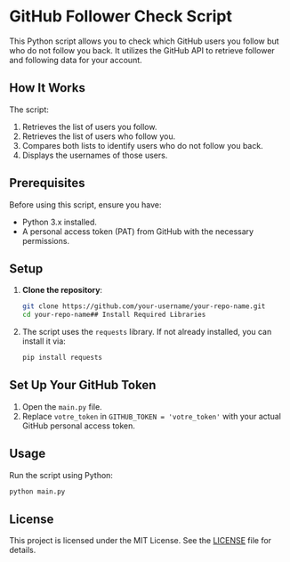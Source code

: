# GitHub Follower Check Script

This Python script allows you to check which GitHub users you follow but who do not follow you back. It utilizes the GitHub API to retrieve follower and following data for your account.

## How It Works

The script:
1. Retrieves the list of users you follow.
2. Retrieves the list of users who follow you.
3. Compares both lists to identify users who do not follow you back.
4. Displays the usernames of those users.

## Prerequisites

Before using this script, ensure you have:
- Python 3.x installed.
- A personal access token (PAT) from GitHub with the necessary permissions.

## Setup

1. **Clone the repository**:
   ```bash
   git clone https://github.com/your-username/your-repo-name.git
   cd your-repo-name## Install Required Libraries
   ```

2. The script uses the `requests` library. If not already installed, you can install it via:

    ```bash
    pip install requests
    ```

## Set Up Your GitHub Token

1. Open the `main.py` file.
2. Replace `votre_token` in `GITHUB_TOKEN = 'votre_token'` with your actual GitHub personal access token.

## Usage

Run the script using Python:

```bash
python main.py
```

## License

This project is licensed under the MIT License. See the [LICENSE](LICENSE) file for details.

